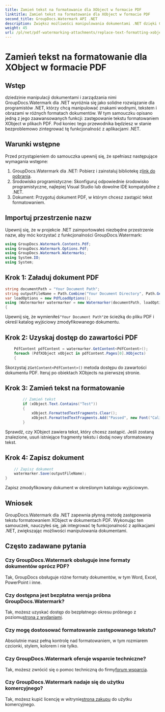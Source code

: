 ```yaml
---
title: Zamień tekst na formatowanie dla XObject w formacie PDF
linktitle: Zamień tekst na formatowanie dla XObject w formacie PDF
second_title: GroupDocs.Watermark API .NET
description: Zwiększ możliwości manipulowania dokumentami .NET dzięki GroupDocs dla .NET. Dowiedz się, jak łatwo zastąpić tekst formatowaniem w plikach PDF.
weight: 45
url: /pl/net/pdf-watermarking-attachments/replace-text-formatting-xobject-pdf/
---
```


# Zamień tekst na formatowanie dla XObject w formacie PDF

## Wstęp
dziedzinie manipulacji dokumentami i zarządzania nimi GroupDocs.Watermark dla .NET wyróżnia się jako solidne rozwiązanie dla programistów .NET, którzy chcą manipulować znakami wodnymi, tekstem i obrazami w różnych formatach dokumentów. W tym samouczku opisano jedną z jego zaawansowanych funkcji: zastępowanie tekstu formatowaniem XObject w plikach PDF. Pod koniec tego przewodnika będziesz w stanie bezproblemowo zintegrować tę funkcjonalność z aplikacjami .NET.
## Warunki wstępne
Przed przystąpieniem do samouczka upewnij się, że spełniasz następujące wymagania wstępne:
1.  GroupDocs.Watermark dla .NET: Pobierz i zainstaluj bibliotekę z[link do pobrania](https://releases.groupdocs.com/Watermark/net/).
2. Środowisko programistyczne: Skonfiguruj odpowiednie środowisko programistyczne, najlepiej Visual Studio lub dowolne IDE kompatybilne z .NET.
3. Dokument: Przygotuj dokument PDF, w którym chcesz zastąpić tekst formatowaniem.

## Importuj przestrzenie nazw
Upewnij się, że w projekcie .NET zaimportowałeś niezbędne przestrzenie nazw, aby móc korzystać z funkcjonalności GroupDocs.Watermark:
```csharp
using GroupDocs.Watermark.Contents.Pdf;
using GroupDocs.Watermark.Options.Pdf;
using GroupDocs.Watermark.Watermarks;
using System.IO;
using System;
```
## Krok 1: Załaduj dokument PDF
```csharp
string documentPath = "Your Document Path";
string outputFileName = Path.Combine("Your Document Directory", Path.GetFileName(documentPath));
var loadOptions = new PdfLoadOptions();
using (Watermarker watermarker = new Watermarker(documentPath, loadOptions))
{
```
 Upewnij się, że wymieniłeś`"Your Document Path"`ze ścieżką do pliku PDF i określ katalog wyjściowy zmodyfikowanego dokumentu.
## Krok 2: Uzyskaj dostęp do zawartości PDF
```csharp
    PdfContent pdfContent = watermarker.GetContent<PdfContent>();
    foreach (PdfXObject xObject in pdfContent.Pages[0].XObjects)
    {
```
 Skorzystaj z`GetContent<PdfContent>()` metoda dostępu do zawartości dokumentu PDF. Iteruj po obiektach XObjects na pierwszej stronie.
## Krok 3: Zamień tekst na formatowanie
```csharp
        // Zamień tekst
        if (xObject.Text.Contains("Test"))
        {
            xObject.FormattedTextFragments.Clear();
            xObject.FormattedTextFragments.Add("Passed", new Font("Calibri", 19, FontStyle.Bold), Color.Red, Color.Aqua);
        }
```
Sprawdź, czy XObject zawiera tekst, który chcesz zastąpić. Jeśli zostaną znalezione, usuń istniejące fragmenty tekstu i dodaj nowy sformatowany tekst.
## Krok 4: Zapisz dokument
```csharp
    // Zapisz dokument
    watermarker.Save(outputFileName);
}
```
Zapisz zmodyfikowany dokument w określonym katalogu wyjściowym.

## Wniosek
GroupDocs.Watermark dla .NET zapewnia płynną metodę zastępowania tekstu formatowaniem XObject w dokumentach PDF. Wykonując ten samouczek, nauczyłeś się, jak integrować tę funkcjonalność z aplikacjami .NET, zwiększając możliwości manipulowania dokumentami.
## Często zadawane pytania
### Czy GroupDocs.Watermark obsługuje inne formaty dokumentów oprócz PDF?
Tak, GroupDocs obsługuje różne formaty dokumentów, w tym Word, Excel, PowerPoint i inne.
### Czy dostępna jest bezpłatna wersja próbna GroupDocs.Watermark?
 Tak, możesz uzyskać dostęp do bezpłatnego okresu próbnego z poziomu[strona z wydaniami](https://releases.groupdocs.com/).
### Czy mogę dostosować formatowanie zastępowanego tekstu?
Absolutnie masz pełną kontrolę nad formatowaniem, w tym rozmiarem czcionki, stylem, kolorem i nie tylko.
### Czy GroupDocs.Watermark oferuje wsparcie techniczne?
 Tak, możesz zwrócić się o pomoc techniczną do firmy[forum wsparcia](https://forum.groupdocs.com/c/watermark/19).
### Czy GroupDocs.Watermark nadaje się do użytku komercyjnego?
 Tak, możesz kupić licencję w witrynie[strona zakupu](https://purchase.groupdocs.com/buy) do użytku komercyjnego.